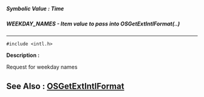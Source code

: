 ##### Symbolic Value : Time
##### WEEKDAY_NAMES - Item value to pass into OSGetExtIntlFormat(..)
---
```
#include <intl.h>
```
**Description :**

Request for weekday names

**See Also :**
[OSGetExtIntlFormat](/domino-c-api-docs/reference/Func/OSGetExtIntlFormat)
---
